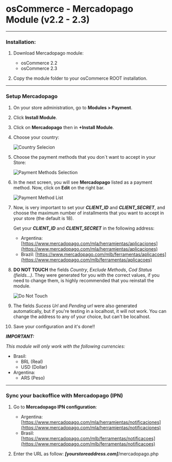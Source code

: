 # osCommerce - Mercadopago Module (v2.2 - 2.3)
---

### Installation:

1. Download Mercadopago module:
    * osCommerce 2.2
    * osCommerce 2.3

2. Copy the module folder to your osCommerce ROOT  installation.

---
### Setup Mercadopago

1. On your store administration, go to **Modules > Payment**.

2. Click **Install Module**.

3. Click on **Mercadopago** then in **+Install Module**.

4. Choose your country:

	![Country Selecion](https://raw.github.com/mercadopago/cart-oscommerce/master/README.img/CountrySelection.png)

5. Choose the payment methods that you don´t want to accept in your Store:

	![Payment Methods Selection](https://raw.github.com/mercadopago/cart-oscommerce/master/README.img/PaymentMethodsSelection.png)

6. In the next screen, you will see **Mercadopago** listed as a payment method. Now, click on **Edit** on the right bar.
 
	![Payment Method List](https://raw.github.com/mercadopago/cart-oscommerce/master/README.img/PaymentMethodList.png)

7. Now, is very important to set your ***CLIENT_ID*** and ***CLIENT_SECRET***, and choose the maximum number of installments that you want to accept in your store (the default is 18).
	
	Get your ***CLIENT_ID*** and ***CLIENT_SECRET*** in the following address:
	* Argentina: [https://www.mercadopago.com/mla/herramientas/aplicaciones](https://www.mercadopago.com/mla/herramientas/aplicaciones)
	* Brazil: [https://www.mercadopago.com/mlb/ferramentas/aplicacoes](https://www.mercadopago.com/mlb/ferramentas/aplicacoes)

8. **DO NOT TOUCH** the fields *Country*, *Exclude Methods*, *Cod Status (fields…)*. They were generated for you with the correct values, if you need to change them, is highly recommended that you reinstall the module.

	![Do Not Touch](https://raw.github.com/mercadopago/cart-oscommerce/master/README.img/DoNotTouch.png)

9. The fields *Sucess Url* and *Pending url* were also generated automatically, but if you're testing in a localhost, it will not work. You can change the address to any of your choice, but can't be localhost.

10. Save your configuration and it's done!!

***IMPORTANT:***

*This module will only work with the following currencies:*

* Brasil:
	* BRL (Real)
	* USD (Dollar)
* Argentina:
	* ARS (Peso)

---
### Sync your backoffice with Mercadopago (IPN) 

1. Go to **Mercadopago IPN configuration**:
	* Argentina: [https://www.mercadopago.com/mla/herramientas/notificaciones](https://www.mercadopago.com/mla/herramientas/notificaciones)
	* Brasil: [https://www.mercadopago.com/mlb/ferramentas/notificacoes](https://www.mercadopago.com/mlb/ferramentas/notificacoes)

2. Enter the URL as follow: ***[yourstoreaddress.com]***/mercadopago.php
